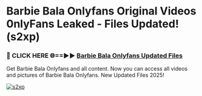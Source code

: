 # Barbie Bala Onlyfans Original Videos 0nlyFans Leaked - Files Updated! (s2xp)

<h3>🔴 CLICK HERE 🌐==►► <a href="https://tinyurl.com/x26r9saj" rel="nofollow">Barbie Bala Onlyfans Updated Files</a></h3>

Get Barbie Bala Onlyfans and all content. Now you can access all videos and pictures of Barbie Bala Onlyfans. New Updated Files 2025!

[![s2xp](https://i.imgur.com/LkgZPqh.gif)](https://tinyurl.com/x26r9saj)
